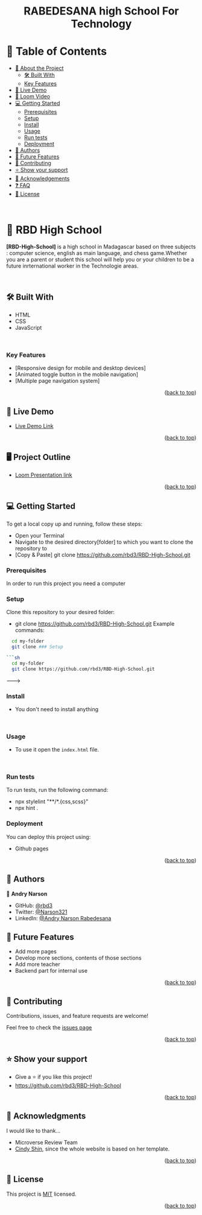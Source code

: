 <a id="readme-top"></a>
<div align="center">
  <h1><b>RABEDESANA high School For Technology</b></h1>
</div>

<!-- TABLE OF CONTENTS -->

# 📗 Table of Contents

- [📖 About the Project](#about-project)
  - [🛠 Built With](#built-with)
  - [Key Features](#key-features)
- [🚀 Live Demo](#live-demo)
- [🎥 Loom Video](#Loom-Video)
- [💻 Getting Started](#getting-started)
  - [Prerequisites](#prerequisites)
  - [Setup](#setup)
  - [Install](#install)
  - [Usage](#usage)
  - [Run tests](#run-tests)
  - [Deployment](#triangular_flag_on_post-deployment)
- [👥 Authors](#authors)
- [🔭 Future Features](#future-features)
- [🤝 Contributing](#contributing)
- [⭐️ Show your support](#support)
- [🙏 Acknowledgements](#acknowledgements)
- [❓ FAQ](#faq)
- [📝 License](#license)

<br>

# 📖 **RBD High School**
 <a id="about-project"></a>
 **[RBD-High-School]** is a high school in Madagascar based on three subjects : computer science, english as main language, and chess game.Whether you are a parent or student this school will help you or your children to be a future inrternational worker in the Technologie areas.

 <br>

## 🛠 **Built With** <a id="built-with"></a>
- HTML
- CSS
- JavaScript
<br>

### Key Features <a name="key-features"></a>

- [Responsive design for mobile and desktop devices]
- [Animated toggle button in the mobile navigation]
- [Multiple page navigation system]

<p align="right">(<a href="#readme-top">back to top</a>)</p>


## 🚀 Live Demo <a name="live-demo"></a>

- [Live Demo Link]()

<p align="right">(<a href="#readme-top">back to top</a>)</p>

## 🖥️ Project Outline <a name="Portfolio-Outline"></a>

- [Loom Presentation link]()

<p align="right">(<a href="#readme-top">back to top</a>)</p>

## 💻 Getting Started <a name="getting-started"></a>

To get a local copy up and running, follow these steps:
- Open your Terminal
- Navigate to the desired directory[folder] to which you want to clone the repository to
- [Copy & Paste] git clone https://github.com/rbd3/RBD-High-School.git

### Prerequisites

In order to run this project you need a computer

### Setup

Clone this repository to your desired folder:

- git clone https://github.com/rbd3/RBD-High-School.git
Example commands:

```sh
  cd my-folder
  git clone ### Setup

```sh
  cd my-folder
  git clone https://github.com/rbd3/RBD-High-School.git
```
--->

### **Install**
- You don't need to install anything
<br>

### **Usage**
- To use it open the `index.html` file.
<br>

### Run tests
To run tests, run the following command:

- npx stylelint "**/*.{css,scss}"
- npx hint .

### Deployment

You can deploy this project using:

- Github pages

<p align="right">(<a href="#readme-top">back to top</a>)</p>

## 👥 Authors <a name="authors"></a>


👤 **Andry Narson**

- GitHub: [@rbd3](https://github.com/rbd3)
- Twitter: [@Narson321](https://twitter.com/@Narson321)
- LinkedIn: [@Andry Narson Rabedesana](https://linkedin.com/in/andry-narson-rabedesana-15b8b4248)

## 🔭 Future Features <a name="future-features"></a>

- Add more pages
- Develop more sections, contents of those sections
- Add more teacher
- Backend part for internal use

<p align="right">(<a href="#readme-top">back to top</a>)</p>

## 🤝 Contributing <a name="contributing"></a>

Contributions, issues, and feature requests are welcome!

Feel free to check the [issues page](https://github.com/rbd3/RBD-High-School/issues)

<p align="right">(<a href="#readme-top">back to top</a>)</p>

## ⭐️ **Show your support** <a id="support"></a>
- Give a ⭐️ if you like this project!
- https://github.com/rbd3/RBD-High-School

<p align="right">(<a href="#readme-top">back to top</a>)</p>

## 🙏 **Acknowledgments** <a id="acknowledgements"></a>

I would like to thank...
- Microverse Review Team
- [Cindy Shin](https://www.behance.net/adagio07), since the whole website is based on her template.

<p align="right">(<a href="#readme-top">back to top</a>)</p>

## 📝 License <a name="license"></a>

This project is [MIT](./LICENSE) licensed.

<p align="right">(<a href="#readme-top">back to top</a>)</p>